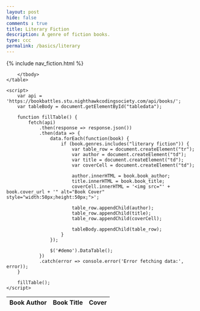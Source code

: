 ```yaml
---
layout: post
hide: false
comments : true
title: Literary Fiction
description: A genre of fiction books.
type: ccc
permalink: /basics/literary
---
```


{% include nav_fiction.html %}

<html>
<head>
    <!-- load jQuery and DataTables output style and scripts -->
    <!-- The line below styles the table -->
    <link rel="stylesheet" type="text/css" href="https://cdn.datatables.net/1.13.4/css/jquery.dataTables.min.css">
    <!-- Brings out a tool from jQuery to help change the way the table looks -->
    <script type="text/javascript" language="javascript" src="https://code.jquery.com/jquery-3.6.0.min.js"></script>
    <script>var define = null;</script>
    <script type="text/javascript" language="javascript" src="https://cdn.datatables.net/1.13.4/js/jquery.dataTables.min.js"></script>
</head>
<body>
    <table id="demo" class="table">
        <thead>
            <tr>
                <th>Book Author</th>
                <th>Book Title</th>
                <th>Cover</th>
            </tr>
        </thead>
        <tbody id="tabledata">

        </tbody>
    </table>

    <script>
        var api = 'https://bookbattles.stu.nighthawkcodingsociety.com/api/books/';
        var tableBody = document.getElementById("tabledata");

        function fillTable() {
            fetch(api)
                .then(response => response.json())
                .then(data => {
                    data.forEach(function(book) {
                        if (book.genres.includes("literary fiction")) {
                            var table_row = document.createElement("tr");
                            var author = document.createElement("td");
                            var title = document.createElement("td");
                            var coverCell = document.createElement("td");

                            author.innerHTML = book.book_author;
                            title.innerHTML = book.book_title;
                            coverCell.innerHTML = '<img src="' + book.cover_url + '" alt="Book Cover" style="width:50px;height:50px;">';

                            table_row.appendChild(author);
                            table_row.appendChild(title);
                            table_row.appendChild(coverCell);

                            tableBody.appendChild(table_row);
                        }
                    });

                    $('#demo').DataTable();
                })
                .catch(error => console.error('Error fetching data:', error));
        }

        fillTable();
    </script>
</body>
</html>